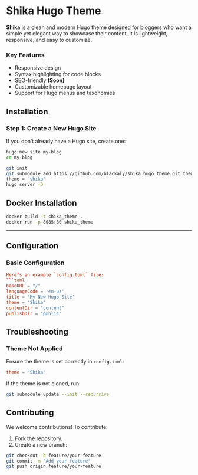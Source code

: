 # Shika Hugo Theme

**Shika** is a clean and modern Hugo theme designed for bloggers who want a simple yet elegant way to showcase their content. It is lightweight, responsive, and easy to customize.

### Key Features
- Responsive design
- Syntax highlighting for code blocks
- SEO-friendly **(Soon)**
- Customizable homepage layout
- Support for Hugo menus and taxonomies

## Installation

### Step 1: Create a New Hugo Site
If you don’t already have a Hugo site, create one:

```bash
hugo new site my-blog
cd my-blog

git init
git submodule add https://github.com/blackaly/shika_hugo_theme.git themes/shika
theme = "shika"
hugo server -D
```
## Docker Installation

```bash
docker build -t shika_theme .
docker run -p 8085:80 shika_theme
```


---

## Configuration

### Basic Configuration
```toml
Here’s an example `config.toml` file:
```toml
baseURL = "/"
languageCode = 'en-us'
title = 'My New Hugo Site'
theme = 'Shika'
contentDir = "content"
publishDir = "public"
```

## Troubleshooting

### Theme Not Applied
Ensure the theme is set correctly in `config.toml`:
```toml
theme = "Shika"
```
If the theme is not cloned, run:
```bash
git submodule update --init --recursive
```

## Contributing

We welcome contributions! To contribute:
1. Fork the repository.
2. Create a new branch:
```bash
git checkout -b feature/your-feature
git commit -m "Add your feature"
git push origin feature/your-feature
```